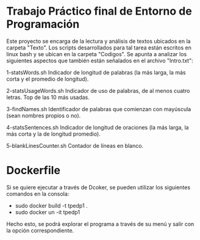 # Trabajo Práctico final de Entorno de Programación

Este proyecto se encarga de la lectura y análisis de textos ubicados en la carpeta "Texto". Los scripts desarrollados para tal tarea están escritos en linux bash y se ubican en la carpeta "Codigos".
Se apunta a analizar los siguientes aspectos que también están señalados en el archivo "Intro.txt":

1-statsWords.sh
Indicador de longitud de palabras (la más larga, la más corta y el promedio de longitud).

2-statsUsageWords.sh
Indicador de uso de palabras, de al menos cuatro letras.
Top de las 10 más usadas.

3-findNames.sh
Identificador de palabras que comienzan con mayúscula (sean nombres propios o no).

4-statsSentences.sh
Indicador de longitud de oraciones (la más larga, la más corta y la de longitud promedio).

5-blankLinesCounter.sh
Contador de líneas en blanco.

# Dockerfile

Si se quiere ejecutar a través de Dcoker, se pueden utilizar los siguientes comandos en la consola:

- sudo docker build -t tpedp1 .
- sudo docker un -it tpedp1

Hecho esto, se podrá explorar el programa a través de su menú y salir con la opción correspondiente.
